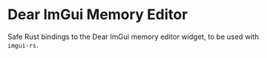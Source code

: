 # Dear ImGui Memory Editor

Safe Rust bindings to the Dear ImGui memory editor widget, to be used with `imgui-rs`.
